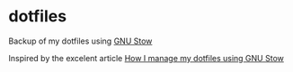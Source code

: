 # dotfiles

Backup of my dotfiles using [GNU Stow](https://www.gnu.org/software/stow/)

Inspired by the excelent article [How I manage my dotfiles using GNU Stow](https://tamerlan.dev/how-i-manage-my-dotfiles-using-gnu-stow/)

